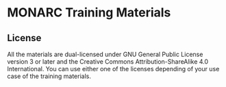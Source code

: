 # MONARC Training Materials

## License

All the materials are dual-licensed under GNU General Public License version 3
or later and the Creative Commons Attribution-ShareAlike 4.0 International.
You can use either one of the licenses depending of your use case of the
training materials.
